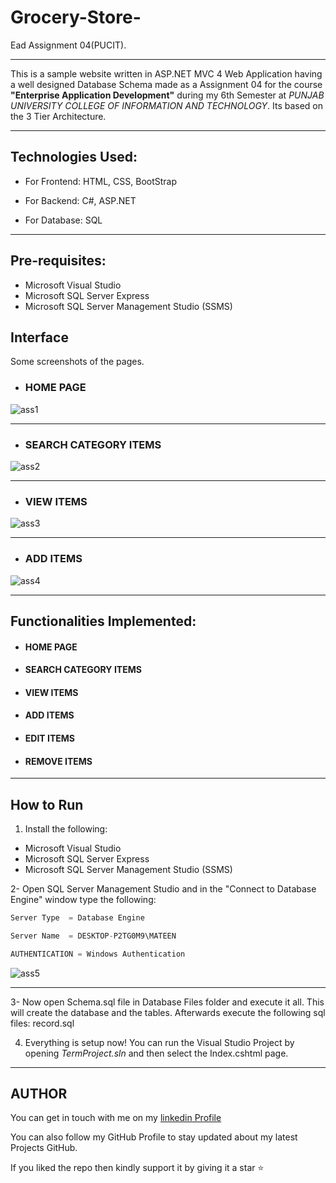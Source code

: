 # Grocery-Store-
Ead Assignment 04(PUCIT).

---

This is a sample website written in ASP.NET MVC 4 Web Application having a well designed Database Schema made as a  Assignment 04 for the course **"Enterprise Application Development"** during my 6th Semester at _PUNJAB UNIVERSITY COLLEGE OF INFORMATION AND TECHNOLOGY_. Its based on the 3 Tier Architecture.


---

## Technologies Used:

- For Frontend: HTML, CSS, BootStrap

- For Backend: C#, ASP.NET

- For Database: SQL

---


## Pre-requisites:

- Microsoft Visual Studio
- Microsoft SQL Server Express
- Microsoft SQL Server Management Studio (SSMS)


## Interface

Some screenshots of the pages.

* ### HOME PAGE



![ass1](https://user-images.githubusercontent.com/57771880/82880830-62b21d80-9f58-11ea-8dc3-750de77331dc.PNG)

---


* ### SEARCH CATEGORY ITEMS



![ass2](https://user-images.githubusercontent.com/57771880/82881384-10bdc780-9f59-11ea-8e04-2a19f9396a43.PNG)

---


* ### VIEW ITEMS


![ass3](https://user-images.githubusercontent.com/57771880/82881705-790ca900-9f59-11ea-8fe1-77dcc36f090e.PNG)

---


* ### ADD ITEMS


![ass4](https://user-images.githubusercontent.com/57771880/82883452-ddc90300-9f5b-11ea-81ab-f3039f902124.PNG)


---

## Functionalities Implemented:

* #### HOME PAGE

* #### SEARCH CATEGORY ITEMS

* #### VIEW ITEMS

* #### ADD ITEMS

* #### EDIT ITEMS

* #### REMOVE ITEMS

----



## How to Run

1. Install the following:

*  Microsoft Visual Studio
*  Microsoft SQL Server Express
*  Microsoft SQL Server Management Studio (SSMS)

2- Open SQL Server Management Studio and in the "Connect to Database Engine" window type the following:

```c sharp
Server Type  = Database Engine

Server Name  = DESKTOP-P2TG0M9\MATEEN

AUTHENTICATION = Windows Authentication

````


![ass5](https://user-images.githubusercontent.com/57771880/82886640-40bc9900-9f60-11ea-8f25-6d878332de90.PNG)


---

3- Now open Schema.sql file in Database Files folder and execute it all. This will create the database and the tables. Afterwards execute the following sql files: record.sql



4.  Everything is setup now! You can run the Visual Studio Project by opening _TermProject.sln_ and then select the Index.cshtml page.

---

## AUTHOR 

You can get in touch with me on my [linkedin Profile](https://www.linkedin.com/in/qazi-mateen-ahmad-9bb57519a)

You can also follow my GitHub Profile to stay updated about my latest Projects GitHub. 

If you liked the repo then kindly support it by giving it a star ⭐










